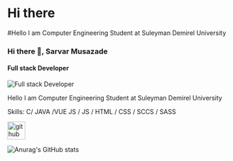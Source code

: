 # Hi there

#Hello I am Computer Engineering Student at Suleyman Demirel University

### Hi there 👋, Sarvar Musazade
#### Full stack Developer
![Full stack Developer](https://avatars.githubusercontent.com/u/76266468?v=4)

Hello I am Computer Engineering Student at Suleyman Demirel University

Skills: C/ JAVA /VUE JS  / JS / HTML / CSS / SCCS / SASS



[<img src='https://cdn.jsdelivr.net/npm/simple-icons@3.0.1/icons/github.svg' alt='github' height='40'>](https://github.com/Sarvar55)  






![Anurag's GitHub stats](https://github-readme-stats.vercel.app/api?username=Sarvar55&show_icons=true&theme=radical)






